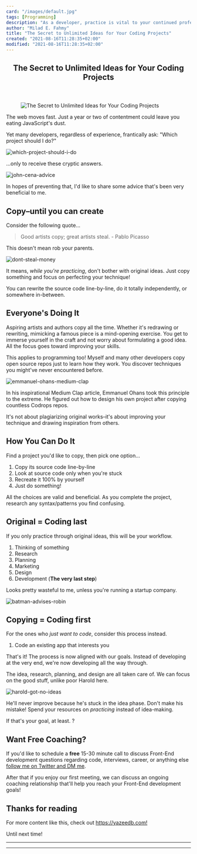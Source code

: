 ```yaml
---
card: "/images/default.jpg"
tags: [Programming]
description: "As a developer, practice is vital to your continued professio"
author: "Milad E. Fahmy"
title: "The Secret to Unlimited Ideas for Your Coding Projects"
created: "2021-08-16T11:28:35+02:00"
modified: "2021-08-16T11:28:35+02:00"
---
```

<div class="site-wrapper">
<main id="site-main" class="site-main outer">
<div class="inner">
<article class="post-full post tag-programming tag-javascript tag-technology tag-motivation tag-inspiration ">
<header class="post-full-header">
<h1 class="post-full-title">The Secret to Unlimited Ideas for Your Coding Projects</h1>
</header>
<figure class="post-full-image">
<picture>
<source media="(max-width: 700px)" sizes="1px" srcset="data:image/gif;base64,R0lGODlhAQABAIAAAAAAAP///yH5BAEAAAAALAAAAAABAAEAAAIBRAA7 1w">
<source media="(min-width: 701px)" sizes="(max-width: 800px) 400px,
(max-width: 1170px) 700px,
1400px" srcset="/news/content/images/size/w300/2019/08/cover-photo.jpeg 300w,
/news/content/images/size/w600/2019/08/cover-photo.jpeg 600w,
/news/content/images/size/w1000/2019/08/cover-photo.jpeg 1000w,
/news/content/images/size/w2000/2019/08/cover-photo.jpeg 2000w">
<img onerror="this.style.display='none'" src="/news/content/images/size/w2000/2019/08/cover-photo.jpeg" alt="The Secret to Unlimited Ideas for Your Coding Projects">
</picture>
</figure>
<section class="post-full-content">
<div class="post-content">
<p>The web moves fast. Just a year or two of contentment could leave you eating JavaScript's dust.</p>
<p>Yet many developers, regardless of experience, frantically ask: "Which project should I do?"</p>
<p><img src="https://www.freecodecamp.org/news/content/images/2019/08/which-project-should-i-do.jpeg" alt="which-project-should-i-do"></p>
<p>...only to receive these cryptic answers.</p>
<p><img src="https://www.freecodecamp.org/news/content/images/2019/08/john-cena-advice.jpg" alt="john-cena-advice"></p>
<p>In hopes of preventing that, I'd like to share some advice that's been very beneficial to me.</p>
<h2 id="copyuntilyoucancreate">Copy–until you can create</h2>
<p>Consider the following quote...</p>
<blockquote>
<p>Good artists copy; great artists steal. - Pablo Picasso</p>
</blockquote>
<p>This doesn't mean rob your parents.</p>
<p><img src="https://www.freecodecamp.org/news/content/images/2019/08/dont-steal-money.jpeg" alt="dont-steal-money"></p>
<p>It means, <em>while you're practicing</em>, don't bother with original ideas. Just copy something and focus on perfecting your technique!</p>
<p>You can rewrite the source code line-by-line, do it totally independently, or somewhere in-between.</p>
<h2 id="everyonesdoingit">Everyone's Doing It</h2>
<p>Aspiring artists and authors copy all the time. Whether it's redrawing or rewriting, mimicking a famous piece is a mind-opening exercise. You get to immerse yourself in the craft and not worry about formulating a good idea. All the focus goes toward improving your skills.</p>
<p>This applies to programming too! Myself and many other developers copy open source repos just to learn how they work. You discover techniques you might've never encountered before.</p>
<p><img src="https://www.freecodecamp.org/news/content/images/2019/08/emmanuel-ohans-medium-clap.gif" alt="emmanuel-ohans-medium-clap"></p>
<p>In his inspirational Medium Clap article, Emmanuel Ohans took this principle to the extreme. He figured out how to design his own project after copying countless Codrops repos.</p>
<p>It's not about plagiarizing original works–it's about improving your technique and drawing inspiration from others.</p>
<h2 id="howyoucandoit">How You Can Do It</h2>
<p>Find a project you'd like to copy, then pick one option...</p>
<ol>
<li>Copy its source code line-by-line</li>
<li>Look at source code only when you're stuck</li>
<li>Recreate it 100% by yourself</li>
<li>Just do something!</li>
</ol>
<p>All the choices are valid and beneficial. As you complete the project, research any syntax/patterns you find confusing.</p>
<h2 id="originalcodinglast">Original = Coding last</h2>
<p>If you only practice through original ideas, this will be your workflow.</p>
<ol>
<li>Thinking of something</li>
<li>Research</li>
<li>Planning</li>
<li>Marketing</li>
<li>Design</li>
<li>Development (<strong>The very last step</strong>)</li>
</ol>
<p>Looks pretty wasteful to me, unless you're running a startup company.</p>
<p><img src="https://www.freecodecamp.org/news/content/images/2019/08/batman-advises-robin.jpeg" alt="batman-advises-robin"></p>
<h2 id="copyingcodingfirst">Copying = Coding first</h2>
<p>For the ones who <em>just want to code</em>, consider this process instead.</p>
<ol>
<li>Code an existing app that interests you</li>
</ol>
<p>That's it! The process is now aligned with our goals. Instead of developing at the very end, we're now developing all the way through.</p>
<p>The idea, research, planning, and design are all taken care of. We can focus on the good stuff, unlike poor Harold here.</p>
<p><img src="https://www.freecodecamp.org/news/content/images/2019/08/harold-got-no-ideas.jpeg" alt="harold-got-no-ideas"></p>
<p>He'll never improve because he's stuck in the idea phase. Don't make his mistake! Spend your resources on <em>practicing</em> instead of idea-making.</p>
<p>If that's your goal, at least. ?</p>
<h2 id="wantfreecoaching">Want Free Coaching?</h2>
<p>If you'd like to schedule a <strong>free</strong> 15-30 minute call to discuss Front-End development questions regarding code, interviews, career, or anything else <a href="https://twitter.com/yazeedBee">follow me on Twitter and DM me</a>.</p>
<p>After that if you enjoy our first meeting, we can discuss an ongoing coaching relationship that'll help you reach your Front-End development goals!</p>
<h2 id="thanksforreading">Thanks for reading</h2>
<p>For more content like this, check out <a href="https://yazeedb.com">https://yazeedb.com!</a></p>
<p>Until next time!</p>
</div>
<hr>
<hr>
</section>
</article>
</div>
</main>
</div>
<!-- Google Tag Manager (noscript) -->
<!-- End Google Tag Manager (noscript) -->
